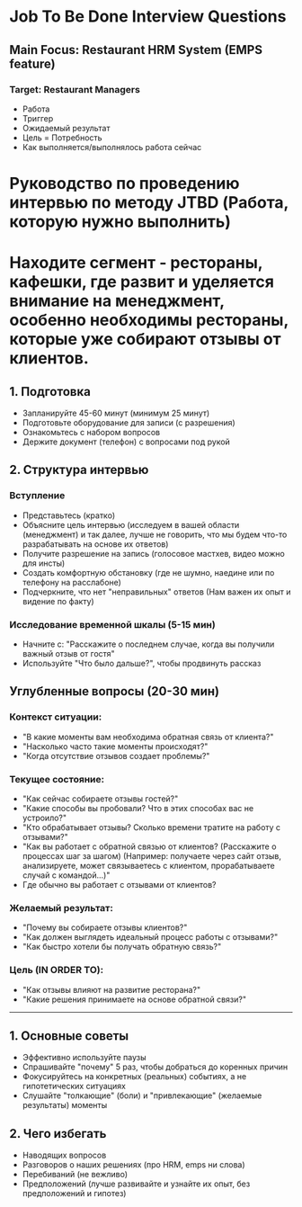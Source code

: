 # Job To Be Done Interview Questions

## Main Focus: Restaurant HRM System (EMPS feature)
### Target: Restaurant Managers

- Работа
- Триггер
- Ожидаемый результат
- Цель = Потребность
- Как выполняется/выполнялось работа сейчас

# Руководство по проведению интервью по методу JTBD (Работа, которую нужно выполнить)
# Находите сегмент - рестораны, кафешки, где развит и уделяется внимание на менеджмент, особенно необходимы рестораны, которые уже собирают отзывы от клиентов.

## 1. Подготовка
- Запланируйте 45-60 минут (минимум 25 минут)
- Подготовьте оборудование для записи (с разрешения)
- Ознакомьтесь с набором вопросов
- Держите документ (телефон) с вопросами под рукой

## 2. Структура интервью

### Вступление
- Представьтесь (кратко)
- Объясните цель интервью (исследуем в вашей области (менеджмент) и так далее, лучше не говорить, что мы будем что-то разрабатывать на основе их ответов)
- Получите разрешение на запись (голосовое мастхев, видео можно для инсты)
- Создать комфортную обстановку (где не шумно, наедине или по телефону на расслабоне)
- Подчеркните, что нет "неправильных" ответов (Нам важен их опыт и видение по факту)

### Исследование временной шкалы (5-15 мин)
- Начните с: "Расскажите о последнем случае, когда вы получили важный отзыв от гостя"
- Используйте "Что было дальше?", чтобы продвинуть рассказ

## Углубленные вопросы (20-30 мин)
### Контекст ситуации:
- "В какие моменты вам необходима обратная связь от клиента?"
- "Насколько часто такие моменты происходят?"
- "Когда отсутствие отзывов создает проблемы?"

### Текущее состояние:
- "Как сейчас собираете отзывы гостей?"
- "Какие способы вы пробовали? Что в этих способах вас не устроило?"
- "Кто обрабатывает отзывы? Сколько времени тратите на работу с отзывами?"
- "Как вы работает с обратной связью от клиентов? (Расскажите о процессах шаг за шагом)
(Например: получаете через сайт отзыв, анализируете, может связываетесь с клиентом, прорабатываете случай с командой...)"
- Где обычно вы работает с отзывами от клиентов?

### Желаемый результат:
- "Почему вы собираете отзывы клиентов?"
- "Как должен выглядеть идеальный процесс работы с отзывами?"
- "Как быстро хотели бы получать обратную связь?"

### Цель (IN ORDER TO):
- "Как отзывы влияют на развитие ресторана?"
- "Какие решения принимаете на основе обратной связи?"

-----------------------------------------------------------------------------------------------------------------------------------------------------

## 1. Основные советы
- Эффективно используйте паузы
- Спрашивайте "почему" 5 раз, чтобы добраться до коренных причин
- Фокусируйтесь на конкретных (реальных) событиях, а не гипотетических ситуациях
- Слушайте "толкающие" (боли) и "привлекающие" (желаемые результаты) моменты

## 2. Чего избегать
- Наводящих вопросов
- Разговоров о наших решениях (про HRM, emps ни слова)
- Перебиваний (не вежливо)
- Предположений (лучше развивайте и узнайте их опыт, без предположений и гипотез)